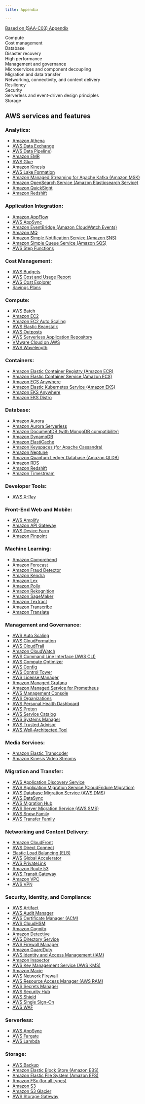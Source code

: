 ```yaml
---
title: Appendix

---
```



[Based on (SAA-C03) Appendix](https://d1.awsstatic.com/training-and-certification/docs-sa-assoc/AWS-Certified-Solutions-Architect-Associate_Exam-Guide.pdf)

Compute   
Cost management   
Database   
Disaster recovery   
High performance   
Management and governance   
Microservices and component decoupling   
Migration and data transfer   
Networking, connectivity, and content delivery   
Resiliency   
Security   
Serverless and event-driven design principles   
Storage   

## AWS services and features 
### Analytics: 
-	[Amazon Athena](Services%20by%20category/Analytics/page-Athena)
-	[AWS Data Exchange](Services%20by%20category/Analytics/page-DataExchange)
-	[AWS Data Pipeline](Services%20by%20category/Analytics/page-DataPipeline)) 
-	[Amazon EMR](Services%20by%20category/Analytics/page-EMR)
-	[AWS Glue](Services%20by%20category/Analytics/page-Glue)
-	[Amazon Kinesis](Services%20by%20category/Analytics/page-Kinesis)
-	[AWS Lake Formation](Services%20by%20category/Analytics/page-LakeFormation)
-	[Amazon Managed Streaming for Apache Kafka (Amazon MSK)](Services%20by%20category/Analytics/page-MSK)
-	[Amazon OpenSearch Service (Amazon Elasticsearch Service)](Services%20by%20category/Analytics/page-Elasticsearch)
-	[Amazon QuickSight](Services%20by%20category/Analytics/page-QuickSight)
-	[Amazon Redshift](Services%20by%20category/Analytics/page-Redshift)
 
### Application Integration: 
-  [Amazon AppFlow](Services%20by%20category/App%20Integration/page-AppFlow)
-	[AWS AppSync](Services%20by%20category/App%20Integration/page-AppSync)
-	[Amazon EventBridge (Amazon CloudWatch Events) ](Services%20by%20category/App%20Integration/page-EventBridge)
-	[Amazon MQ ](Services%20by%20category/App%20Integration/page-MQ)
-	[Amazon Simple Notification Service (Amazon SNS) ](Services%20by%20category/App%20Integration/page-SNS)
-	[Amazon Simple Queue Service (Amazon SQS) ](Services%20by%20category/App%20Integration/page-SQS)
-	[AWS Step Functions ](Services%20by%20category/App%20Integration/page-StepFunctions)
### Cost Management: 
-	[AWS Budgets](Services%20by%20category/Cost%20Management/page-Budgets)
-	[AWS Cost and Usage Report](Services%20by%20category/Cost%20Management/page-CUR)
-	[AWS Cost Explorer](Services%20by%20category/Cost%20Management/page-CostExplorer)
-	[Savings Plans](Services%20by%20category/Cost%20Management/page-SavingsPlans)
 
### Compute: 
-	[AWS Batch](Services%20by%20category/Compute/page-Batch)
-	[Amazon EC2](Services%20by%20category/Compute/page-EC2)
-	[Amazon EC2 Auto Scaling](Services%20by%20category/Compute/page-EC2AutoScaling)
-	[AWS Elastic Beanstalk](Services%20by%20category/Compute/page-ElasticBeanstalk)
-	[AWS Outposts](Services%20by%20category/Compute/page-Outposts)
-	[AWS Serverless Application Repository](Services%20by%20category/Compute/page-SAR)
-	[VMware Cloud on AWS](Services%20by%20category/Compute/page-VMwareCloud)
-	[AWS Wavelength](Services%20by%20category/Compute/page-Wavelength)
 
### Containers: 
-	[Amazon Elastic Container Registry (Amazon ECR) ](Services%20by%20category/Containers/page-ECR)
-	[Amazon Elastic Container Service (Amazon ECS) ](Services%20by%20category/Containers/page-ECS)
-	[Amazon ECS Anywhere ](Services%20by%20category/Containers/page-ECSAnywhere)
-	[Amazon Elastic Kubernetes Service (Amazon EKS) ](Services%20by%20category/Containers/page-EKS)
-	[Amazon EKS Anywhere ](Services%20by%20category/Containers/page-EKSAnywhere)
-	[Amazon EKS Distro ](Services%20by%20category/Containers/page-EKSDistro)
 
### Database: 
-	[Amazon Aurora](Services%20by%20category/Database/page-Aurora)
-	[Amazon Aurora Serverless](Services%20by%20category/Database/page-AuroraServerless)
-	[Amazon DocumentDB (with MongoDB compatibility)](Services%20by%20category/Database/page-DocumentDBwithMongoDB)
-	[Amazon DynamoDB](Services%20by%20category/Database/page-DocumentDB)
-	[Amazon ElastiCache](Services%20by%20category/Database/page-ElastiCache)
-	[Amazon Keyspaces (for Apache Cassandra)](Services%20by%20category/Database/page-Keyspaces)
-	[Amazon Neptune](Services%20by%20category/Database/page-Neptune)
-	[Amazon Quantum Ledger Database (Amazon QLDB)](Services%20by%20category/Database/page-QLDB)
-	[Amazon RDS](Services%20by%20category/Database/page-RDS)
-	[Amazon Redshift](Services%20by%20category/Database/page-Redshift)
-	[Amazon Timestream](Services%20by%20category/Database/page-Timestream)
 
### Developer Tools: 
-	[AWS X-Ray](Services%20by%20category/Developer%20Tools/page-XRay)
 
### Front-End Web and Mobile: 
-	[AWS Amplify](Services%20by%20category/Front-End%20Web%20and%20Mobile/page-Amplify)
-	[Amazon API Gateway](Services%20by%20category/Front-End%20Web%20and%20Mobile/page-APIGateway)
-	[AWS Device Farm](Services%20by%20category/Front-End%20Web%20and%20Mobile/page-DeviceFarm)
-	[Amazon Pinpoint](Services%20by%20category/Front-End%20Web%20and%20Mobile/page-Pinpoint)
  	 
### Machine Learning: 
-	[Amazon Comprehend](Services%20by%20category/Machine%20Learning/page-Comprehend)
-	[Amazon Forecast](Services%20by%20category/Machine%20Learning/page-Forecast)
-	[Amazon Fraud Detector](Services%20by%20category/Machine%20Learning/page-FraudDetector)
-	[Amazon Kendra](Services%20by%20category/Machine%20Learning/page-Kendra)
-	[Amazon Lex](Services%20by%20category/Machine%20Learning/page-Lex)
-	[Amazon Polly](Services%20by%20category/Machine%20Learning/page-Polly)
-	[Amazon Rekognition](Services%20by%20category/Machine%20Learning/page-Rekognition)
-	[Amazon SageMaker](Services%20by%20category/Machine%20Learning/page-SageMaker)
-	[Amazon Textract](Services%20by%20category/Machine%20Learning/page-Textract)
-	[Amazon Transcribe](Services%20by%20category/Machine%20Learning/page-Transcribe)
-	[Amazon Translate](Services%20by%20category/Machine%20Learning/page-Translate)
 
### Management and Governance: 
-	[AWS Auto Scaling](Services%20by%20category/Management%20and%20Governance/page-AutoScaling)
-	[AWS CloudFormation](Services%20by%20category/Management%20and%20Governance/page-CloudFormation)
-	[AWS CloudTrail](Services%20by%20category/Management%20and%20Governance/page-CloudTrail)
-	[Amazon CloudWatch](Services%20by%20category/Management%20and%20Governance/page-CloudWatch)
-	[AWS Command Line Interface (AWS CLI)](Services%20by%20category/Management%20and%20Governance/page-CLI)
-	[AWS Compute Optimizer](Services%20by%20category/Management%20and%20Governance/page-ComputeOptimizer)
-	[AWS Config](Services%20by%20category/Management%20and%20Governance/page-Config)
-	[AWS Control Tower](Services%20by%20category/Management%20and%20Governance/page-ControlTower)
-	[AWS License Manager](Services%20by%20category/Management%20and%20Governance/page-LicenseManager)
-	[Amazon Managed Grafana](Services%20by%20category/Management%20and%20Governance/page-ManagedGrafana)
-	[Amazon Managed Service for Prometheus](Services%20by%20category/Management%20and%20Governance/page-ManagedPrometheus)
-	[AWS Management Console](Services%20by%20category/Management%20and%20Governance/page-ManagementConsole)
-	[AWS Organizations](Services%20by%20category/Management%20and%20Governance/page-Organizations)
-	[AWS Personal Health Dashboard](Services%20by%20category/Management%20and%20Governance/page-PersonalHealthDashboard)
-	[AWS Proton](Services%20by%20category/Management%20and%20Governance/page-Proton)
-	[AWS Service Catalog](Services%20by%20category/Management%20and%20Governance/page-ServiceCatalog)
-	[AWS Systems Manager](Services%20by%20category/Management%20and%20Governance/page-SystemsManager)
-	[AWS Trusted Advisor](Services%20by%20category/Management%20and%20Governance/page-TrustedAdvisor)
-	[AWS Well-Architected Tool](Services%20by%20category/Management%20and%20Governance/page-WellArchitectedTool)
 
### Media Services: 
-	[Amazon Elastic Transcoder](Services%20by%20category/Media%20Services/page-ElasticTranscoder)
-	[Amazon Kinesis Video Streams](Services%20by%20category/Media%20Services/page-KinesisVideoStreams)
 
### Migration and Transfer: 
-	[AWS Application Discovery Service](Services%20by%20category/Migration%20and%20Transfer/page-ApplicationDiscoveryService)
-	[AWS Application Migration Service (CloudEndure Migration)](Services%20by%20category/Migration%20and%20Transfer/page-MigrationHub)
-	[AWS Database Migration Service (AWS DMS)](Services%20by%20category/Migration%20and%20Transfer/page-DMS)
-	[AWS DataSync](Services%20by%20category/Migration%20and%20Transfer/page-DataSync)
-	[AWS Migration Hub](Services%20by%20category/Migration%20and%20Transfer/page-MigrationHub)
-	[AWS Server Migration Service (AWS SMS)](Services%20by%20category/Migration%20and%20Transfer/page-SMS)
-	[AWS Snow Family](Services%20by%20category/Migration%20and%20Transfer/page-SnowFamily)
-	[AWS Transfer Family](Services%20by%20category/Migration%20and%20Transfer/page-TransferFamily)
 
### Networking and Content Delivery: 
-	[Amazon CloudFront](Services%20by%20category/Networking%20and%20Content%20Delivery/page-CloudFront)
-	[AWS Direct Connect](Services%20by%20category/Networking%20and%20Content%20Delivery/page-DirectConnect)
-	[Elastic Load Balancing (ELB)](Services%20by%20category/Networking%20and%20Content%20Delivery/page-ELB)
-	[AWS Global Accelerator](Services%20by%20category/Networking%20and%20Content%20Delivery/page-GlobalAccelerator)
-	[AWS PrivateLink](Services%20by%20category/Networking%20and%20Content%20Delivery/page-PrivateLink)
-	[Amazon Route 53](Services%20by%20category/Networking%20and%20Content%20Delivery/page-Route53)
-	[AWS Transit Gateway](Services%20by%20category/Networking%20and%20Content%20Delivery/page-TransitGateway)
-	[Amazon VPC](Services%20by%20category/Networking%20and%20Content%20Delivery/page-VPC)
-	[AWS VPN](Services%20by%20category/Networking%20and%20Content%20Delivery/page-VPN)
 
### Security, Identity, and Compliance: 
-	[AWS Artifact](Services%20by%20category/Security%2C%20Identity%2C%20and%20Compliance/page-Artifact)
-	[AWS Audit Manager](Services%20by%20category/Security,%20Identity,%20and%20Compliance/page-AuditManager)
-	[AWS Certificate Manager (ACM)](Services%20by%20category/Security,%20Identity,%20and%20Compliance/page-ACM)
-	[AWS CloudHSM](Services%20by%20category/Security,%20Identity,%20and%20Compliance/page-CloudHSM)
-	[Amazon Cognito](Services%20by%20category/Security,%20Identity,%20and%20Compliance/page-Cognito)
-	[Amazon Detective](Services%20by%20category/Security,%20Identity,%20and%20Compliance/page-Detective)
-	[AWS Directory Service](Services%20by%20category/Security,%20Identity,%20and%20Compliance/page-DirectoryService)
-	[AWS Firewall Manager](Services%20by%20category/Security,%20Identity,%20and%20Compliance/page-FirewallManager)
-	[Amazon GuardDuty](Services%20by%20category/Security,%20Identity,%20and%20Compliance/page-GuardDuty)
-	[AWS Identity and Access Management (IAM)](Services%20by%20category/Security,%20Identity,%20and%20Compliance/page-IAM)
-	[Amazon Inspector](Services%20by%20category/Security,%20Identity,%20and%20Compliance/page-Inspector)
-	[AWS Key Management Service (AWS KMS)](Services%20by%20category/Security,%20Identity,%20and%20Compliance/page-KMS)
-	[Amazon Macie](Services%20by%20category/Security,%20Identity,%20and%20Compliance/page-Macie)
-	[AWS Network Firewall](Services%20by%20category/Security,%20Identity,%20and%20Compliance/page-NetworkFirewall)
-	[AWS Resource Access Manager (AWS RAM)](Services%20by%20category/Security,%20Identity,%20and%20Compliance/page-RAM)
-	[AWS Secrets Manager](Services%20by%20category/Security,%20Identity,%20and%20Compliance/page-SecretsManager)
-	[AWS Security Hub](Services%20by%20category/Security,%20Identity,%20and%20Compliance/page-SecurityHub)
-	[AWS Shield](Services%20by%20category/Security,%20Identity,%20and%20Compliance/page-Shield)
-	[AWS Single Sign-On](Services%20by%20category/Security,%20Identity,%20and%20Compliance/page-SSO)
-	[AWS WAF](Services%20by%20category/Security,%20Identity,%20and%20Compliance/page-WAF)
 
### Serverless: 
-	[AWS AppSync](Services%20by%20category/Serverless/page-AppSync)
-	[AWS Fargate](Services%20by%20category/Serverless/page-Fargate)
-	[AWS Lambda](Services%20by%20category/Serverless/page-Lambda)
 
### Storage: 
-   [AWS Backup ](Services%20by%20category/Storage/page-Backup)
-	[Amazon Elastic Block Store (Amazon EBS) ](Services%20by%20category/Storage/page-EBS)
-	[Amazon Elastic File System (Amazon EFS) ](Services%20by%20category/Storage/page-EFS)
-	[Amazon FSx (for all types) ](Services%20by%20category/Storage/page-FSx)
-	[Amazon S3 ](Services%20by%20category/Storage/page-S3)
-	[Amazon S3 Glacier ](Services%20by%20category/Storage/page-S3Glacier)
-	[AWS Storage Gateway ](Services%20by%20category/Storage/page-StorageGateway)
